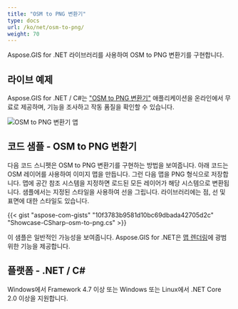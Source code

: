 ```yaml
---
title: "OSM to PNG 변환기"
type: docs
url: /ko/net/osm-to-png/
weight: 70
---
```


Aspose.GIS for .NET 라이브러리를 사용하여 OSM to PNG 변환기를 구현합니다.

## **라이브 예제**

Aspose.GIS for .NET / C#는 ["OSM to PNG 변환기"](https://products.aspose.app/gis/viewer/osm-to-png) 애플리케이션을 온라인에서 무료로 제공하며, 기능을 조사하고 작동 품질을 확인할 수 있습니다.

![OSM to PNG 변환기 앱](viewer.png)

## **코드 샘플 - OSM to PNG 변환기**

다음 코드 스니펫은 OSM to PNG 변환기를 구현하는 방법을 보여줍니다. 아래 코드는 OSM 레이어를 사용하여 이미지 맵을 만듭니다. 그런 다음 맵을 PNG 형식으로 저장합니다. 맵에 공간 참조 시스템을 지정하면 로드된 모든 레이어가 해당 시스템으로 변환됩니다.
샘플에서는 지정된 스타일을 사용하여 선을 그립니다. 라이브러리에는 점, 선 및 표면에 대한 스타일도 있습니다.

{{< gist "aspose-com-gists" "10f3783b9581d10bc69dbada42705d2c" "Showcase-CSharp-osm-to-png.cs" >}}

이 샘플은 일반적인 가능성을 보여줍니다. Aspose.GIS for .NET은 [맵 렌더링](https://docs.aspose.com/gis/net/map-rendering/)에 광범위한 기능을 제공합니다.

## **플랫폼 - .NET / C#**

Windows에서 Framework 4.7 이상 또는 Windows 또는 Linux에서 .NET Core 2.0 이상을 지원합니다.
